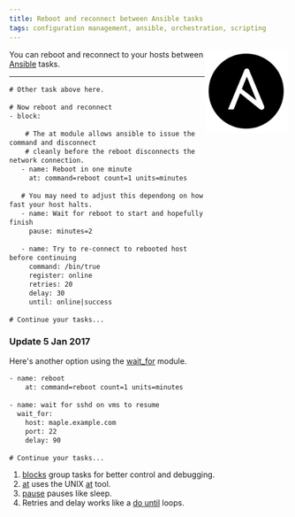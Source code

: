 ```yaml
---
title: Reboot and reconnect between Ansible tasks
tags: configuration management, ansible, orchestration, scripting
---
```


<a href="http://ansible.com"><img style='float:right' alt='go to ansible.com' width='150px' src='/static/images/ansible_logo_round.png' ></a>

You can reboot and reconnect to your hosts between [Ansible](http://ansible.com) tasks. 

---

	# Other task above here.

    # Now reboot and reconnect
	- block:

		# The at module allows ansible to issue the command and disconnect 
		# cleanly before the reboot disconnects the network connection.
	   - name: Reboot in one minute
		 at: command=reboot count=1 units=minutes

       # You may need to adjust this dependong on how fast your host halts.
	   - name: Wait for reboot to start and hopefully finish 
		 pause: minutes=2

	   - name: Try to re-connect to rebooted host before continuing  
		 command: /bin/true
		 register: online
		 retries: 20
		 delay: 30
		 until: online|success

	# Continue your tasks...

### Update 5 Jan 2017

Here's another option using the [wait_for](http://docs.ansible.com/ansible/wait_for_module.html) module.

	- name: reboot                                                              
		at: command=reboot count=1 units=minutes                                  
																			 
	- name: wait for sshd on vms to resume                                      
	  wait_for:                                                                 
		host: maple.example.com                                                    
		port: 22                                                                
		delay: 90       

	# Continue your tasks...

1. [blocks](http://docs.ansible.com/ansible/playbooks_blocks.html) group tasks for better control and debugging.
1. [at](http://docs.ansible.com/ansible/at_module.html) uses the UNIX [at](https://linux.die.net/man/1/at) tool.
1. [pause](http://docs.ansible.com/ansible/pause_module.html) pauses like sleep.
1. Retries and delay works like a [do until](http://docs.ansible.com/ansible/playbooks_loops.html#do-until-loops) loops.
